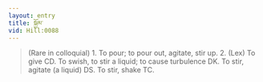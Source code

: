 ```yaml
---
layout: entry
title: སྐྱོམ་
vid: Hill:0088
---
```

> (Rare in colloquial) 1. To pour; to pour out, agitate, stir up. 2. (Lex) To give CD. To swish, to stir a liquid; to cause turbulence DK. To stir, agitate (a liquid) DS. To stir, shake TC.
